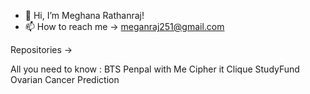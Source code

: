 - 👋 Hi, I’m Meghana Rathanraj!
- 📫 How to reach me -> meganraj251@gmail.com

Repositories ->

All you need to know : BTS
Penpal with Me
Cipher it
Clique
StudyFund
Ovarian Cancer Prediction

<!---
tortsBsus/tortsBsus is a ✨ special ✨ repository because its `README.md` (this file) appears on your GitHub profile.
You can click the Preview link to take a look at your changes.
--->
